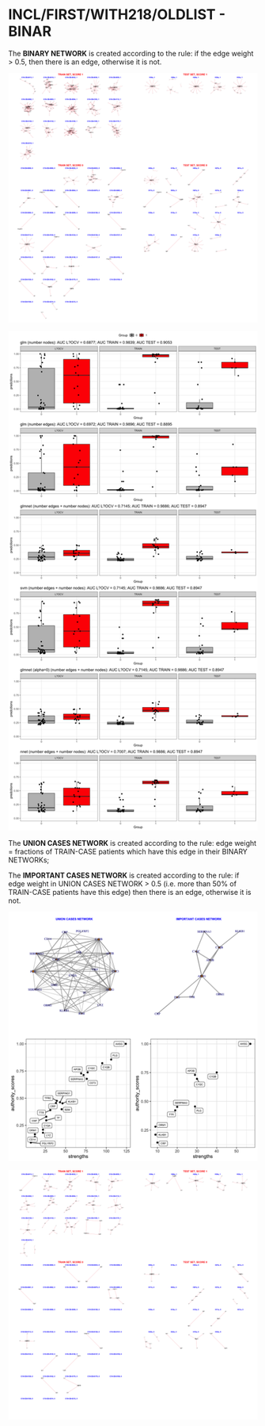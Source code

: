 # INCL/FIRST/WITH218/OLDLIST - BINAR

The **BINARY NETWORK** is created according to the rule: if the edge weight > 0.5, then there is an edge, otherwise it is not.

![Image](InclDNI_First_OLDEST_patients_networks_BINAR.png)

![Image](InclDNI_First_OLDEST_nodes_and_edges_binar.png)

The **UNION CASES NETWORK** is created according to the rule: edge weight = fractions of TRAIN-CASE patients which have this edge in their BINARY NETWORKs;

The **IMPORTANT CASES NETWORK** is created according to the rule: if edge weight in UNION CASES NETWORK > 0.5 (i.e. more than 50% of TRAIN-CASE patients have this edge) then there is an edge, otherwise it is not. 

![Image](InclDNI_First_OLDEST_SUM_CASES.png)

![Image](InclDNI_First_OLDEST_patients_networks_BINAR_FILTERED.png)

